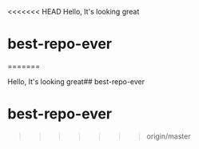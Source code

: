 <<<<<<< HEAD
Hello, It's looking great
# best-repo-ever
=======

Hello, It's looking great## best-repo-ever

# best-repo-ever

>>>>>>> origin/master
